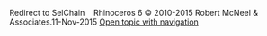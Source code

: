 ---
---

Redirect to SelChain&#160;
&#160;
Rhinoceros 6 © 2010-2015 Robert McNeel &amp; Associates.11-Nov-2015
 [Open topic with navigation](selchain.html) 

